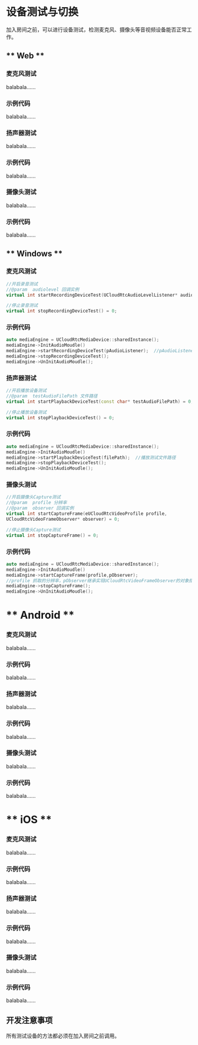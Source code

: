 # 设备测试与切换

加入房间之前，可以进行设备测试，检测麦克风、摄像头等音视频设备能否正常工作。    


<!-- tabs:start -->

## ** Web **

### 麦克风测试

balabala……    

### 示例代码

balabala……   

### 扬声器测试

balabala……    

### 示例代码

balabala……   

### 摄像头测试

balabala……    

### 示例代码

balabala……  


## ** Windows **

### 麦克风测试

```cpp
//开启录音测试
//@param  audiolevel 回调实例
virtual int startRecordingDeviceTest(UCloudRtcAudioLevelListener* audiolevel) = 0;

//停止录音测试
virtual int stopRecordingDeviceTest() = 0;

```

### 示例代码

```cpp
auto mediaEngine = UCloudRtcMediaDevice::sharedInstance();
mediaEngine->InitAudioMoudle()
mediaEngine->startRecordingDeviceTest(pAudioListener);  //pAudioListener 继承实现UCloudRtcAudioLevelListener对象的指针
mediaEngine->stopRecordingDeviceTest();
mediaEngine->UnInitAudioMoudle();

```
### 扬声器测试

```cpp
//开启播放设备测试
//@param  testAudioFilePath 文件路径
virtual int startPlaybackDeviceTest(const char* testAudioFilePath) = 0;

//停止播放设备测试
virtual int stopPlaybackDeviceTest() = 0;

```

### 示例代码

```cpp
auto mediaEngine = UCloudRtcMediaDevice::sharedInstance();
mediaEngine->InitAudioMoudle()
mediaEngine->startPlaybackDeviceTest(filePath);  //播放测试文件路径
mediaEngine->stopPlaybackDeviceTest();
mediaEngine->UnInitAudioMoudle();

```

### 摄像头测试

```cpp
//开启摄像头Capture测试
//@param  profile 分辨率
//@param  observer 回调实例
virtual int startCaptureFrame(eUCloudRtcVideoProfile profile,
UCloudRtcVideoFrameObserver* observer) = 0;

//停止摄像头Capture测试
virtual int stopCaptureFrame() = 0;

```

### 示例代码

```cpp
auto mediaEngine = UCloudRtcMediaDevice::sharedInstance();
mediaEngine->InitAudioMoudle()
mediaEngine->startCaptureFrame(profile,pObserver);  
//profile 抓取的分辨率，pObserver继承实现UCloudRtcVideoFrameObserver的对象指针
mediaEngine->stopCaptureFrame();
mediaEngine->UnInitAudioMoudle();

```

# ** Android **

### 麦克风测试

balabala……    

### 示例代码

balabala……   

### 扬声器测试

balabala……    

### 示例代码

balabala……   

### 摄像头测试

balabala……    

### 示例代码

balabala……  

# ** iOS **

### 麦克风测试

balabala……    

### 示例代码

balabala……   

### 扬声器测试

balabala……    

### 示例代码

balabala……   

### 摄像头测试

balabala……    

### 示例代码

balabala……  

<!-- tabs:end -->

## 开发注意事项

所有测试设备的方法都必须在加入房间之前调用。
